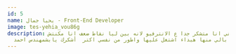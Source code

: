 ```yaml
---
id: 5
name: يحيا جمال - Front-End Developer
image: tes-yehia_vou86g
description: حقيقي انا متشكر جدا ع الانترفيو لانه بين ليا نقاط ضعف انا مكنتش
  واخد بالي منها هبداء اشتغل عليها واطور من نفسي اكتر  أشكرك يابشمهندس احمد♥️
---
```

